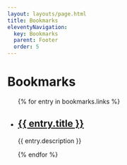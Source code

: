 ```yaml
---
layout: layouts/page.html
title: Bookmarks
eleventyNavigation:
  key: Bookmarks
  parent: Footer
  order: 5
---
```


# Bookmarks

<ul class="flex gap-4 flex-col list-disc px-6">
{% for entry in bookmarks.links %}
  <li>
    <h2 class="underline font-bold"><a href="{{entry.url}}">{{ entry.title }}</a></h2>
    <p>{{ entry.description }}</p>
  </li>
{% endfor %}
</ul>
